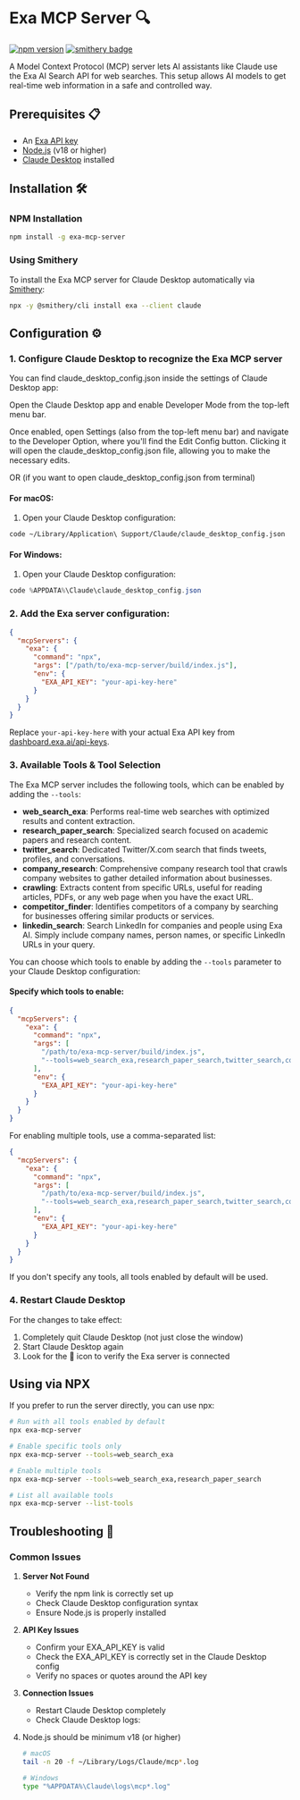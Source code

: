 # Exa MCP Server 🔍
[![npm version](https://badge.fury.io/js/exa-mcp-server.svg)](https://www.npmjs.com/package/exa-mcp-server)
[![smithery badge](https://smithery.ai/badge/exa)](https://smithery.ai/server/exa)

A Model Context Protocol (MCP) server lets AI assistants like Claude use the Exa AI Search API for web searches. This setup allows AI models to get real-time web information in a safe and controlled way.

## Prerequisites 📋

- An [Exa API key](https://dashboard.exa.ai/api-keys)
- [Node.js](https://nodejs.org/) (v18 or higher)
- [Claude Desktop](https://claude.ai/download) installed

## Installation 🛠️

### NPM Installation

```bash
npm install -g exa-mcp-server
```

### Using Smithery

To install the Exa MCP server for Claude Desktop automatically via [Smithery](https://smithery.ai/server/exa):

```bash
npx -y @smithery/cli install exa --client claude
```


## Configuration ⚙️

### 1. Configure Claude Desktop to recognize the Exa MCP server

You can find claude_desktop_config.json inside the settings of Claude Desktop app:

Open the Claude Desktop app and enable Developer Mode from the top-left menu bar. 

Once enabled, open Settings (also from the top-left menu bar) and navigate to the Developer Option, where you'll find the Edit Config button. Clicking it will open the claude_desktop_config.json file, allowing you to make the necessary edits. 

OR (if you want to open claude_desktop_config.json from terminal)

#### For macOS:

1. Open your Claude Desktop configuration:

```bash
code ~/Library/Application\ Support/Claude/claude_desktop_config.json
```

#### For Windows:

1. Open your Claude Desktop configuration:

```powershell
code %APPDATA%\Claude\claude_desktop_config.json
```

### 2. Add the Exa server configuration:

```json
{
  "mcpServers": {
    "exa": {
      "command": "npx",
      "args": ["/path/to/exa-mcp-server/build/index.js"],
      "env": {
        "EXA_API_KEY": "your-api-key-here"
      }
    }
  }
}
```

Replace `your-api-key-here` with your actual Exa API key from [dashboard.exa.ai/api-keys](https://dashboard.exa.ai/api-keys).

### 3. Available Tools & Tool Selection

The Exa MCP server includes the following tools, which can be enabled by adding the `--tools`:

- **web_search_exa**: Performs real-time web searches with optimized results and content extraction.
- **research_paper_search**: Specialized search focused on academic papers and research content.
- **twitter_search**: Dedicated Twitter/X.com search that finds tweets, profiles, and conversations.
- **company_research**: Comprehensive company research tool that crawls company websites to gather detailed information about businesses.
- **crawling**: Extracts content from specific URLs, useful for reading articles, PDFs, or any web page when you have the exact URL.
- **competitor_finder**: Identifies competitors of a company by searching for businesses offering similar products or services.
- **linkedin_search**: Search LinkedIn for companies and people using Exa AI. Simply include company names, person names, or specific LinkedIn URLs in your query.

You can choose which tools to enable by adding the `--tools` parameter to your Claude Desktop configuration:

#### Specify which tools to enable:

```json
{
  "mcpServers": {
    "exa": {
      "command": "npx",
      "args": [
        "/path/to/exa-mcp-server/build/index.js",
        "--tools=web_search_exa,research_paper_search,twitter_search,company_research,crawling,competitor_finder,linkedin_search"
      ],
      "env": {
        "EXA_API_KEY": "your-api-key-here"
      }
    }
  }
}
```

For enabling multiple tools, use a comma-separated list:

```json
{
  "mcpServers": {
    "exa": {
      "command": "npx",
      "args": [
        "/path/to/exa-mcp-server/build/index.js",
        "--tools=web_search_exa,research_paper_search,twitter_search,company_research,crawling,competitor_finder,linkedin_search"
      ],
      "env": {
        "EXA_API_KEY": "your-api-key-here"
      }
    }
  }
}
```

If you don't specify any tools, all tools enabled by default will be used.

### 4. Restart Claude Desktop

For the changes to take effect:

1. Completely quit Claude Desktop (not just close the window)
2. Start Claude Desktop again
3. Look for the 🔌 icon to verify the Exa server is connected

## Using via NPX

If you prefer to run the server directly, you can use npx:

```bash
# Run with all tools enabled by default
npx exa-mcp-server

# Enable specific tools only
npx exa-mcp-server --tools=web_search_exa

# Enable multiple tools
npx exa-mcp-server --tools=web_search_exa,research_paper_search

# List all available tools
npx exa-mcp-server --list-tools
```

## Troubleshooting 🔧

### Common Issues

1. **Server Not Found**
   * Verify the npm link is correctly set up
   * Check Claude Desktop configuration syntax
   * Ensure Node.js is properly installed

2. **API Key Issues**
   * Confirm your EXA_API_KEY is valid
   * Check the EXA_API_KEY is correctly set in the Claude Desktop config
   * Verify no spaces or quotes around the API key

3. **Connection Issues**
   * Restart Claude Desktop completely
   * Check Claude Desktop logs:

4. Node.js should be minimum v18 (or higher)
   
   ```bash
   # macOS
   tail -n 20 -f ~/Library/Logs/Claude/mcp*.log
   
   # Windows
   type "%APPDATA%\Claude\logs\mcp*.log"
   ```
